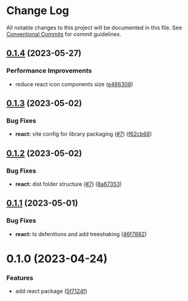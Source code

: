 # Change Log

All notable changes to this project will be documented in this file.
See [Conventional Commits](https://conventionalcommits.org) for commit guidelines.

## [0.1.4](https://github.com/mortezasabihi/iconsans/compare/@iconsans/react@0.1.3...@iconsans/react@0.1.4) (2023-05-27)

### Performance Improvements

- reduce react icon components size ([e486308](https://github.com/mortezasabihi/iconsans/commit/e48630860e2794ff041b79b54b0fd343f5a40bc2))

## [0.1.3](https://github.com/mortezasabihi/iconsans/compare/@iconsans/react@0.1.2...@iconsans/react@0.1.3) (2023-05-02)

### Bug Fixes

- **react:** vite config for library packaging ([#7](https://github.com/mortezasabihi/iconsans/issues/7)) ([f62cb68](https://github.com/mortezasabihi/iconsans/commit/f62cb687c102b8c23edc446061802105e32e0632))

## [0.1.2](https://github.com/mortezasabihi/iconsans/compare/@iconsans/react@0.1.1...@iconsans/react@0.1.2) (2023-05-02)

### Bug Fixes

- **react:** dist folder structure ([#7](https://github.com/mortezasabihi/iconsans/issues/7)) ([8a67353](https://github.com/mortezasabihi/iconsans/commit/8a6735321d6ae9281d00f430029cf830241131c9))

## [0.1.1](https://github.com/mortezasabihi/iconsans/compare/@iconsans/react@0.1.0...@iconsans/react@0.1.1) (2023-05-01)

### Bug Fixes

- **react:** ts defenitions and add treeshaking ([46f7882](https://github.com/mortezasabihi/iconsans/commit/46f78825ace1a0f5e2fcabc370d02e4fc99ad358))

# 0.1.0 (2023-04-24)

### Features

- add react package ([5f7124f](https://github.com/mortezasabihi/iconsans/commit/5f7124f1b43922471279e7c33c9686fb422933f7))
